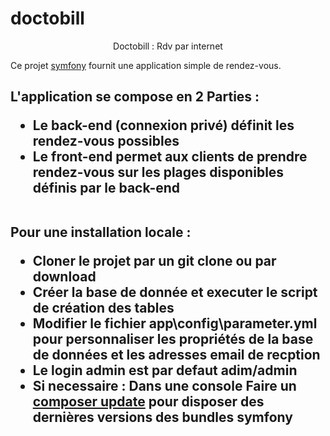 # doctobill

<article class="markdown-body entry-content" itemprop="text">
<p align="center">
Doctobill : Rdv par internet
</article>

Ce projet <a href="https://symfony.com">symfony</a> fournit une application simple de rendez-vous.
<h2>L'application se compose en 2 Parties :
<ul>
    <li>Le back-end (connexion privé) définit les rendez-vous possibles</li>
    <li>Le front-end permet aux clients de prendre rendez-vous sur les plages disponibles définis par le back-end</li>
</ul>

<br/>Pour une installation locale :
<ul>
    <li>Cloner le projet par un git clone ou par download</li>
    <li>Créer la base de donnée et executer le script de création des tables</li>
    <li>Modifier le fichier app\config\parameter.yml pour personnaliser les propriétés de la base de données et les adresses email de recption</li>
    <li>Le login admin est par defaut adim/admin</li>
    <li>Si necessaire : Dans une console Faire un  <a href="https://symfony.com/blog/upgrading-your-symfony-projects-the-easy-way">composer update</a> pour disposer des dernières versions des bundles symfony</li>
</ul>
